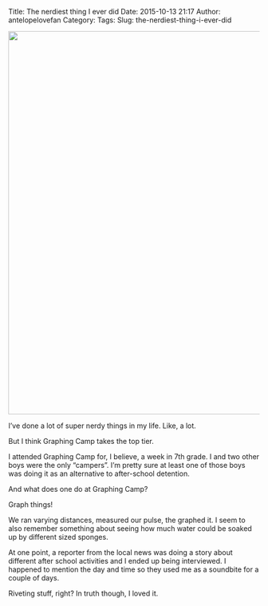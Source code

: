 Title: The nerdiest thing I ever did
Date: 2015-10-13 21:17
Author: antelopelovefan
Category: 
Tags: 
Slug: the-nerdiest-thing-i-ever-did

<img src="https://cdn-images-1.medium.com/max/1200/1*r53CEcK5Y7HOT8b5d13MGA.jpeg" width="1024" height="768" />

I’ve done a lot of super nerdy things in my life. Like, a lot.

But I think Graphing Camp takes the top tier.

I attended Graphing Camp for, I believe, a week in 7th grade. I and two other boys were the only “campers”. I’m pretty sure at least one of those boys was doing it as an alternative to after-school detention.

And what does one do at Graphing Camp?

Graph things!

We ran varying distances, measured our pulse, the graphed it. I seem to also remember something about seeing how much water could be soaked up by different sized sponges.

At one point, a reporter from the local news was doing a story about different after school activities and I ended up being interviewed. I happened to mention the day and time so they used me as a soundbite for a couple of days.

Riveting stuff, right? In truth though, I loved it.

